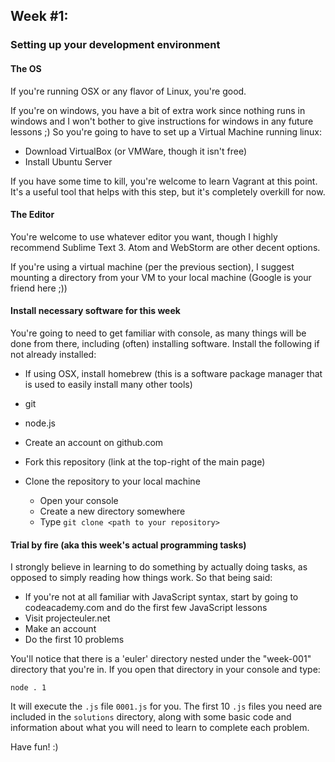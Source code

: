 ## Week #1:

### Setting up your development environment

#### The OS

If you're running OSX or any flavor of Linux, you're good.

If you're on windows, you have a bit of extra work since nothing runs in windows and I won't bother to give instructions for windows in any future lessons ;)  So you're going to have to set up a Virtual Machine running linux:
  - Download VirtualBox (or VMWare, though it isn't free)
  - Install Ubuntu Server

If you have some time to kill, you're welcome to learn Vagrant at this point.  It's a useful tool that helps with this step, but it's completely overkill for now.

#### The Editor

You're welcome to use whatever editor you want, though I highly recommend Sublime Text 3.  Atom and WebStorm are other decent options.

If you're using a virtual machine (per the previous section), I suggest mounting a directory from your VM to your local machine (Google is your friend here ;))

#### Install necessary software for this week

You're going to need to get familiar with console, as many things will be done from there, including (often) installing software.  Install the following if not already installed:

- If using OSX, install homebrew (this is a software package manager that is used to easily install many other tools)
- git
- node.js

- Create an account on github.com
- Fork this repository (link at the top-right of the main page)
- Clone the repository to your local machine
  - Open your console
  - Create a new directory somewhere
  - Type `git clone <path to your repository>`

#### Trial by fire (aka this week's actual programming tasks)

I strongly believe in learning to do something by actually doing tasks, as opposed to simply reading how things work.  So that being said:

- If you're not at all familiar with JavaScript syntax, start by going to codeacademy.com and do the first few JavaScript lessons
- Visit projecteuler.net
- Make an account
- Do the first 10 problems

You'll notice that there is a 'euler' directory nested under the "week-001" directory that you're in.  If you open that directory in your console and type:

    node . 1

It will execute the `.js` file `0001.js` for you.  The first 10 `.js` files you need are included in the `solutions` directory, along with some basic code and information about what you will need to learn to complete each problem.

Have fun!  :)